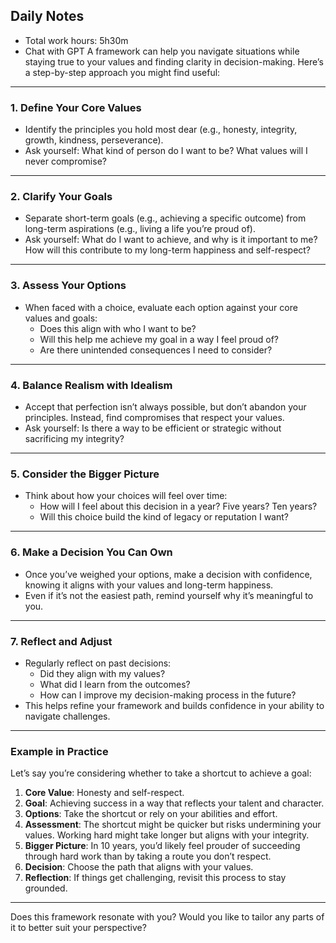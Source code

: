 ## Daily Notes

- Total work hours: 5h30m
- Chat with GPT
A framework can help you navigate situations while staying true to your values and finding clarity in decision-making. Here’s a step-by-step approach you might find useful:

---

### **1. Define Your Core Values**
   - Identify the principles you hold most dear (e.g., honesty, integrity, growth, kindness, perseverance).
   - Ask yourself: What kind of person do I want to be? What values will I never compromise?

---

### **2. Clarify Your Goals**
   - Separate short-term goals (e.g., achieving a specific outcome) from long-term aspirations (e.g., living a life you’re proud of).
   - Ask yourself: What do I want to achieve, and why is it important to me? How will this contribute to my long-term happiness and self-respect?

---

### **3. Assess Your Options**
   - When faced with a choice, evaluate each option against your core values and goals:
     - Does this align with who I want to be?
     - Will this help me achieve my goal in a way I feel proud of?
     - Are there unintended consequences I need to consider?

---

### **4. Balance Realism with Idealism**
   - Accept that perfection isn’t always possible, but don’t abandon your principles. Instead, find compromises that respect your values.
   - Ask yourself: Is there a way to be efficient or strategic without sacrificing my integrity? 

---

### **5. Consider the Bigger Picture**
   - Think about how your choices will feel over time:
     - How will I feel about this decision in a year? Five years? Ten years?
     - Will this choice build the kind of legacy or reputation I want?

---

### **6. Make a Decision You Can Own**
   - Once you’ve weighed your options, make a decision with confidence, knowing it aligns with your values and long-term happiness.
   - Even if it’s not the easiest path, remind yourself why it’s meaningful to you.

---

### **7. Reflect and Adjust**
   - Regularly reflect on past decisions:
     - Did they align with my values?
     - What did I learn from the outcomes?
     - How can I improve my decision-making process in the future?
   - This helps refine your framework and builds confidence in your ability to navigate challenges.

---

### **Example in Practice**
Let’s say you’re considering whether to take a shortcut to achieve a goal:
1. **Core Value**: Honesty and self-respect.
2. **Goal**: Achieving success in a way that reflects your talent and character.
3. **Options**: Take the shortcut or rely on your abilities and effort.
4. **Assessment**: The shortcut might be quicker but risks undermining your values. Working hard might take longer but aligns with your integrity.
5. **Bigger Picture**: In 10 years, you’d likely feel prouder of succeeding through hard work than by taking a route you don’t respect.
6. **Decision**: Choose the path that aligns with your values.
7. **Reflection**: If things get challenging, revisit this process to stay grounded.

---

Does this framework resonate with you? Would you like to tailor any parts of it to better suit your perspective?